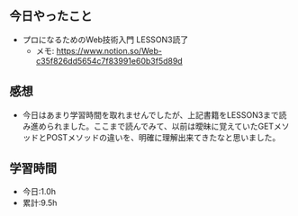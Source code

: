 ## 今日やったこと
- プロになるためのWeb技術入門 LESSON3読了
  - メモ: https://www.notion.so/Web-c35f826dd5654c7f83991e60b3f5d89d

## 感想
- 今日はあまり学習時間を取れませんでしたが、上記書籍をLESSON3まで読み進められました。ここまで読んでみて、以前は曖昧に覚えていたGETメソッドとPOSTメソッドの違いを、明確に理解出来てきたなと思いました。

## 学習時間
- 今日:1.0h
- 累計:9.5h
